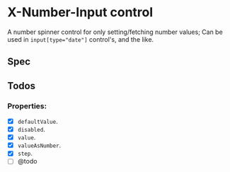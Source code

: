 # X-Number-Input control

A number spinner control for only setting/fetching number values;  Can be used in `input[type="date"]` control's, and the like. 

## Spec

## Todos

### Properties:

- [x] `defaultValue`.
- [x] `disabled`.
- [x] `value`.
- [x] `valueAsNumber`.
- [x] `step`.
- [ ] @todo
